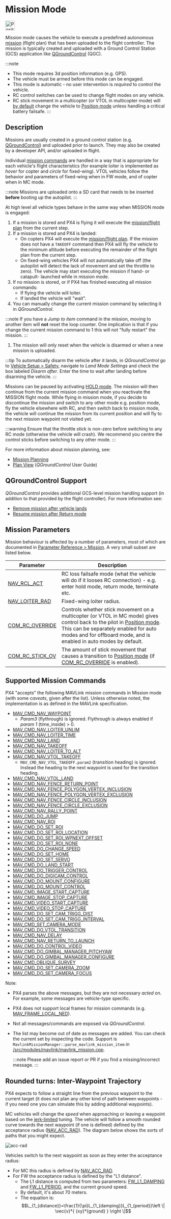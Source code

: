 # Mission Mode

[<img src="../../assets/site/position_fixed.svg" title="Position fix required (e.g. GPS)" width="30px" />](../getting_started/flight_modes.md#key_position_fixed)

*Mission mode* causes the vehicle to execute a predefined autonomous [mission](../flying/missions.md) (flight plan) that has been uploaded to the flight controller. The mission is typically created and uploaded with a Ground Control Station (GCS) application like [QGroundControl](https://docs.qgroundcontrol.com/en/) (QGC).

:::note
* This mode requires 3d position information (e.g. GPS).
* The vehicle must be armed before this mode can be engaged.
* This mode is automatic - no user intervention is *required* to control the vehicle.
* RC control switches can be used to change flight modes on any vehicle.
* RC stick movement in a multicopter (or VTOL in multicopter mode) will [by default](#COM_RC_OVERRIDE) change the vehicle to [Position mode](../flight_modes/position_mc.md) unless handling a critical battery failsafe. :::

## Description

Missions are usually created in a ground control station (e.g. [QGroundControl](https://docs.qgroundcontrol.com/en/PlanView/PlanView.html)) and uploaded prior to launch. They may also be created by a developer API, and/or uploaded in flight.

Individual [mission commands](#mission_commands) are handled in a way that is appropriate for each vehicle's flight characteristics (for example loiter is implemented as *hover* for copter and *circle* for fixed-wing). VTOL vehicles follow the behavior and parameters of fixed-wing when in FW mode, and of copter when in MC mode.

:::note
Missions are uploaded onto a SD card that needs to be inserted **before** booting up the autopilot. :::

At high level all vehicle types behave in the same way when MISSION mode is engaged:

1. If a mission is stored and PX4 is flying it will execute the [mission/flight plan](../flying/missions.md) from the current step.
1. If a mission is stored and PX4 is landed:
   * On copters PX4 will execute the [mission/flight plan](../flying/missions.md). If the mission does not have a `TAKEOFF` command then PX4 will fly the vehicle to the minimum altitude before executing the remainder of the flight plan from the current step.
   * On fixed-wing vehicles PX4 will not automatically take off (the autopilot will detect the lack of movement and set the throttle to zero). The vehicle may start executing the mission if hand- or catapult- launched while in mission mode.
1. If no mission is stored, or if PX4 has finished executing all mission commands:
   * If flying the vehicle will loiter.
   * If landed the vehicle will "wait".
1. You can manually change the current mission command by selecting it in *QGroundControl*.

:::note
If you have a *Jump to item* command in the mission, moving to another item will **not** reset the loop counter. One implication is that if you change the current mission command to 1 this will not "fully restart" the mission. :::
1. The mission will only reset when the vehicle is disarmed or when a new mission is uploaded.

:::tip
To automatically disarm the vehicle after it lands, in *QGroundControl* go to [Vehicle Setup > Safety](https://docs.qgroundcontrol.com/en/SetupView/Safety.html), navigate to *Land Mode Settings* and check the box labeled *Disarm after*. Enter the time to wait after landing before disarming the vehicle. :::

Missions can be paused by activating [HOLD mode](../flight_modes/hold.md). The mission will then continue from the current mission command when you reactivate the MISSION flight mode. While flying in mission mode, if you decide to discontinue the mission and switch to any other mode e.g. position mode, fly the vehicle elsewhere with RC, and then switch back to mission mode, the vehicle will continue the mission from its current position and will fly to the next mission waypoint not visited yet.

:::warning
Ensure that the throttle stick is non-zero before switching to any RC mode (otherwise the vehicle will crash).
We recommend you centre the control sticks before switching to any other mode.
:::

For more information about mission planning, see:
* [Mission Planning](../flying/missions.md)
* [Plan View](https://docs.qgroundcontrol.com/en/PlanView/PlanView.html) (*QGroundControl* User Guide)


## QGroundControl Support

*QGroundControl* provides additional GCS-level mission handling support (in addition to that provided by the flight controller). For more information see:
* [Remove mission after vehicle lands](https://docs.qgroundcontrol.com/en/releases/stable_v3.2_long.html#remove-mission-after-vehicle-lands)
* [Resume mission after Return mode](https://docs.qgroundcontrol.com/en/releases/stable_v3.2_long.html#resume-mission)


## Mission Parameters

Mission behaviour is affected by a number of parameters, most of which are documented in [Parameter Reference > Mission](../advanced_config/parameter_reference.md#mission). A very small subset are listed below.

| Parameter                                                                                                        | Description                                                                                                                                                                                                                                                             |
| ---------------------------------------------------------------------------------------------------------------- | ----------------------------------------------------------------------------------------------------------------------------------------------------------------------------------------------------------------------------------------------------------------------- |
| <span id="NAV_RCL_ACT"></span>[NAV_RCL_ACT](../advanced_config/parameter_reference.md#NAV_RCL_ACT)             | RC loss failsafe mode (what the vehicle will do if it looses RC connection) - e.g. enter hold mode, return mode, terminate etc.                                                                                                                                         |
| <span id="NAV_LOITER_RAD"></span>[NAV_LOITER_RAD](../advanced_config/parameter_reference.md#NAV_RCL_ACT)       | Fixed-wing loiter radius.                                                                                                                                                                                                                                               |
| <span id="COM_RC_OVERRIDE"></span>[COM_RC_OVERRIDE](../advanced_config/parameter_reference.md#COM_RC_OVERRIDE) | Controls whether stick movement on a multicopter (or VTOL in MC mode) gives control back to the pilot in [Position mode](../flight_modes/position_mc.md). This can be separately enabled for auto modes and for offboard mode, and is enabled in auto modes by default. |
| <span id="COM_RC_STICK_OV"></span>[COM_RC_STICK_OV](../advanced_config/parameter_reference.md#COM_RC_STICK_OV) | The amount of stick movement that causes a transition to [Position mode](../flight_modes/position_mc.md) (if [COM_RC_OVERRIDE](#COM_RC_OVERRIDE) is enabled).                                                                                                         |

<span id="mission_commands"></span>
## Supported Mission Commands

PX4 "accepts" the following MAVLink mission commands in Mission mode (with some *caveats*, given after the list). Unless otherwise noted, the implementation is as defined in the MAVLink specification.

* [MAV_CMD_NAV_WAYPOINT](https://mavlink.io/en/messages/common.html#MAV_CMD_NAV_WAYPOINT)
  *  *Param3* (flythrough) is ignored. Flythrough is always enabled if *param 1* (time_inside) > 0.
* [MAV_CMD_NAV_LOITER_UNLIM](https://mavlink.io/en/messages/common.html#MAV_CMD_NAV_LOITER_UNLIM)
* [MAV_CMD_NAV_LOITER_TIME](https://mavlink.io/en/messages/common.html#MAV_CMD_NAV_LOITER_TIME)
* [MAV_CMD_NAV_LAND](https://mavlink.io/en/messages/common.html#MAV_CMD_NAV_LAND)
* [MAV_CMD_NAV_TAKEOFF](https://mavlink.io/en/messages/common.html#MAV_CMD_NAV_TAKEOFF)
* [MAV_CMD_NAV_LOITER_TO_ALT](https://mavlink.io/en/messages/common.html#MAV_CMD_NAV_LOITER_TO_ALT)
* [MAV_CMD_NAV_VTOL_TAKEOFF](https://mavlink.io/en/messages/common.html#MAV_CMD_NAV_VTOL_TAKEOFF)
  - `MAV_CMD_NAV_VTOL_TAKEOFF.param2` (transition heading) is ignored. Instead the heading to the next waypoint is used for the transition heading. <!-- at LEAST until PX4 v1.11: https://github.com/PX4/PX4-Autopilot/issues/12660 -->
* [MAV_CMD_NAV_VTOL_LAND](https://mavlink.io/en/messages/common.html#MAV_CMD_NAV_VTOL_LAND)
* [MAV_CMD_NAV_FENCE_RETURN_POINT](https://mavlink.io/en/messages/common.html#MAV_CMD_NAV_FENCE_RETURN_POINT)
* [MAV_CMD_NAV_FENCE_POLYGON_VERTEX_INCLUSION](https://mavlink.io/en/messages/common.html#MAV_CMD_NAV_FENCE_POLYGON_VERTEX_INCLUSION)
* [MAV_CMD_NAV_FENCE_POLYGON_VERTEX_EXCLUSION](https://mavlink.io/en/messages/common.html#MAV_CMD_NAV_FENCE_POLYGON_VERTEX_EXCLUSION)
* [MAV_CMD_NAV_FENCE_CIRCLE_INCLUSION](https://mavlink.io/en/messages/common.html#MAV_CMD_NAV_FENCE_CIRCLE_INCLUSION)
* [MAV_CMD_NAV_FENCE_CIRCLE_EXCLUSION](https://mavlink.io/en/messages/common.html#MAV_CMD_NAV_FENCE_CIRCLE_EXCLUSION)
* [MAV_CMD_NAV_RALLY_POINT](https://mavlink.io/en/messages/common.html#MAV_CMD_NAV_RALLY_POINT)
* [MAV_CMD_DO_JUMP](https://mavlink.io/en/messages/common.html#MAV_CMD_DO_JUMP)
* [MAV_CMD_NAV_ROI](https://mavlink.io/en/messages/common.html#MAV_CMD_NAV_ROI)
* [MAV_CMD_DO_SET_ROI](https://mavlink.io/en/messages/common.html#MAV_CMD_DO_SET_ROI)
* [MAV_CMD_DO_SET_ROI_LOCATION](https://mavlink.io/en/messages/common.html#MAV_CMD_DO_SET_ROI_LOCATION)
* [MAV_CMD_DO_SET_ROI_WPNEXT_OFFSET](https://mavlink.io/en/messages/common.html#MAV_CMD_DO_SET_ROI_WPNEXT_OFFSET)
* [MAV_CMD_DO_SET_ROI_NONE](https://mavlink.io/en/messages/common.html#MAV_CMD_DO_SET_ROI_NONE)
* [MAV_CMD_DO_CHANGE_SPEED](https://mavlink.io/en/messages/common.html#MAV_CMD_DO_CHANGE_SPEED)
* [MAV_CMD_DO_SET_HOME](https://mavlink.io/en/messages/common.html#MAV_CMD_DO_SET_HOME)
* [MAV_CMD_DO_SET_SERVO](https://mavlink.io/en/messages/common.html#MAV_CMD_DO_SET_SERVO)
* [MAV_CMD_DO_LAND_START](https://mavlink.io/en/messages/common.html#MAV_CMD_DO_LAND_START)
* [MAV_CMD_DO_TRIGGER_CONTROL](https://mavlink.io/en/messages/common.html#MAV_CMD_DO_TRIGGER_CONTROL)
* [MAV_CMD_DO_DIGICAM_CONTROL](https://mavlink.io/en/messages/common.html#MAV_CMD_DO_DIGICAM_CONTROL)
* [MAV_CMD_DO_MOUNT_CONFIGURE](https://mavlink.io/en/messages/common.html#MAV_CMD_DO_MOUNT_CONFIGURE)
* [MAV_CMD_DO_MOUNT_CONTROL](https://mavlink.io/en/messages/common.html#MAV_CMD_DO_MOUNT_CONTROL)
* [MAV_CMD_IMAGE_START_CAPTURE](https://mavlink.io/en/messages/common.html#MAV_CMD_IMAGE_START_CAPTURE)
* [MAV_CMD_IMAGE_STOP_CAPTURE](https://mavlink.io/en/messages/common.html#MAV_CMD_IMAGE_STOP_CAPTURE)
* [MAV_CMD_VIDEO_START_CAPTURE](https://mavlink.io/en/messages/common.html#MAV_CMD_VIDEO_START_CAPTURE)
* [MAV_CMD_VIDEO_STOP_CAPTURE](https://mavlink.io/en/messages/common.html#MAV_CMD_VIDEO_STOP_CAPTURE)
* [MAV_CMD_DO_SET_CAM_TRIGG_DIST](https://mavlink.io/en/messages/common.html#MAV_CMD_DO_SET_CAM_TRIGG_DIST)
* [MAV_CMD_DO_SET_CAM_TRIGG_INTERVAL](https://mavlink.io/en/messages/common.html#MAV_CMD_DO_SET_CAM_TRIGG_INTERVAL)
* [MAV_CMD_SET_CAMERA_MODE](https://mavlink.io/en/messages/common.html#MAV_CMD_SET_CAMERA_MODE)
* [MAV_CMD_DO_VTOL_TRANSITION](https://mavlink.io/en/messages/common.html#MAV_CMD_DO_VTOL_TRANSITION)
* [MAV_CMD_NAV_DELAY](https://mavlink.io/en/messages/common.html#MAV_CMD_NAV_DELAY)
* [MAV_CMD_NAV_RETURN_TO_LAUNCH](https://mavlink.io/en/messages/common.html#MAV_CMD_NAV_RETURN_TO_LAUNCH)
* [MAV_CMD_DO_CONTROL_VIDEO](https://mavlink.io/en/messages/common.html#MAV_CMD_DO_CONTROL_VIDEO)
* [MAV_CMD_DO_GIMBAL_MANAGER_PITCHYAW](https://mavlink.io/en/messages/common.html#MAV_CMD_DO_GIMBAL_MANAGER_PITCHYAW)
* [MAV_CMD_DO_GIMBAL_MANAGER_CONFIGURE](https://mavlink.io/en/messages/common.html#MAV_CMD_DO_GIMBAL_MANAGER_CONFIGURE)
* [MAV_CMD_OBLIQUE_SURVEY](https://mavlink.io/en/messages/common.html#MAV_CMD_OBLIQUE_SURVEY)
* [MAV_CMD_DO_SET_CAMERA_ZOOM](https://mavlink.io/en/messages/common.html#MAV_CMD_DO_SET_CAMERA_ZOOM)
* [MAV_CMD_DO_SET_CAMERA_FOCUS](https://mavlink.io/en/messages/common.html#MAV_CMD_DO_SET_CAMERA_FOCUS)

Note:
- PX4 parses the above messages, but they are not necessary *acted* on. For example, some messages are vehicle-type specific.
- PX4 does not support local frames for mission commands (e.g. [MAV_FRAME_LOCAL_NED](https://mavlink.io/en/messages/common.html#MAV_FRAME_LOCAL_NED)).
- Not all messages/commands are exposed via *QGroundControl*.
- The list may become out of date as messages are added. You can check the current set by inspecting the code. Support is `MavlinkMissionManager::parse_mavlink_mission_item` in [/src/modules/mavlink/mavlink_mission.cpp](https://github.com/PX4/PX4-Autopilot/blob/release/1.13/src/modules/mavlink/mavlink_mission.cpp).

  :::note
Please add an issue report or PR if you find a missing/incorrect message.
:::

## Rounded turns: Inter-Waypoint Trajectory

PX4 expects to follow a straight line from the previous waypoint to the current target (it does not plan any other kind of path between waypoints - if you need one you can simulate this by adding additional waypoints).

MC vehicles will change the *speed* when approaching or leaving a waypoint based on the [jerk-limited](../config_mc/mc_jerk_limited_type_trajectory.md#auto-mode) tuning. The vehicle will follow a smooth rounded curve towards the next waypoint (if one is defined) defined by the acceptance radius ([NAV_ACC_RAD](../advanced_config/parameter_reference.md#NAV_ACC_RAD)). The diagram below shows the sorts of paths that you might expect.

![acc-rad](../../assets/flying/acceptance_radius_mission.png)

Vehicles switch to the next waypoint as soon as they enter the acceptance radius:
- For MC this radius is defined by [NAV_ACC_RAD](../advanced_config/parameter_reference.md#NAV_ACC_RAD).
- For FW the acceptance radius is defined by the "L1 distance".
  - The L1 distance is computed from two parameters: [FW_L1_DAMPING](../advanced_config/parameter_reference.md#FW_L1_DAMPING) and [FW_L1_PERIOD](../advanced_config/parameter_reference.md#FW_L1_PERIOD), and the current ground speed.
  - By default, it's about 70 meters.
  - The equation is: $$L_{1_{distance}}=\frac{1}{\pi}L_{1_{damping}}L_{1_{period}}\left \| \vec{v}*{ {xy}*{ground} } \right \|$$

